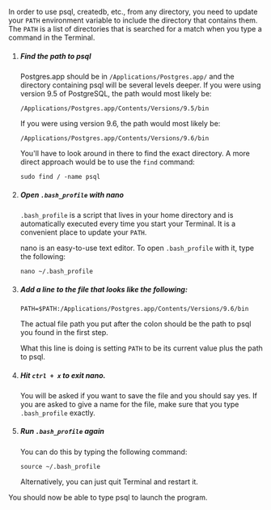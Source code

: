 In order to use psql, createdb, etc., from any directory, you need to update your `PATH` environment variable to include the directory that contains them. The `PATH` is a list of directories that is searched for a match when you type a command in the Terminal.

1. ##### Find the path to psql

    Postgres.app should be in `/Applications/Postgres.app/` and the directory containing psql will be several levels deeper. If you were using version 9.5 of PostgreSQL, the path would most likely be:
     ```
     /Applications/Postgres.app/Contents/Versions/9.5/bin
     ```
     If you were using version 9.6, the path would most likely be:
     ```
     /Applications/Postgres.app/Contents/Versions/9.6/bin
     ```
     You'll have to look around in there to find the exact directory. A more direct approach would be to use the `find` command:
    ```
    sudo find / -name psql
    ```

2. ##### Open `.bash_profile` with nano
    `.bash_profile` is a script that lives in your home directory and is automatically executed every time you start your Terminal. It is a convenient place to update your `PATH`.

    nano is an easy-to-use text editor. To open `.bash_profile` with it, type the following:

    ```
    nano ~/.bash_profile
    ```
3. ##### Add a line to the file that looks like the following:
    ```
    PATH=$PATH:/Applications/Postgres.app/Contents/Versions/9.6/bin
    ```

    The actual file path you put after the colon should be the path to psql you found in the first step.

    What this line is doing is setting `PATH` to be its current value plus the path to psql.

4. ##### Hit `ctrl + x` to exit nano.
    You will be asked if you want to save the file and you should say yes. If you are asked to give a name for the file, make sure that you type `.bash_profile` exactly.

5. ##### Run `.bash_profile` again

    You can do this by typing the following command:

    ```
    source ~/.bash_profile
    ```

    Alternatively, you can just quit Terminal and restart it.

You should now be able to type psql to launch the program.
